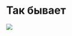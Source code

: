 <html>
  <head>
     <link href="" rel="stylesheet" type="text/css">
  </head>
  <h1>Так бывает</h1>   
  <img src="https://www.sunhome.ru/i/wallpapers/163/alberta-banf-kanada.1920x1200.jpg"/>
</html>
